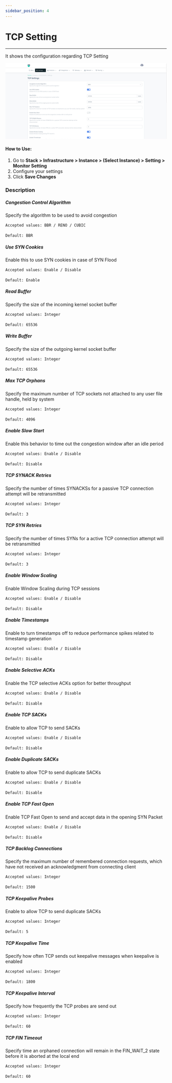 ```yaml
---
sidebar_position: 4
---
```


# TCP Setting

---
It shows the configuration regarding TCP Setting

![Monitor](/img/platform/v8/docs/tcpset.png)  

#### How to Use:

1. Go to **Stack > Infrastructure > Instance > (Select Instance) > Setting > Monitor Setting**
2. Configure your settings
3. Click **Save Changes**

### Description

##### Congestion Control Algorithm

Specify the algorithm to be used to avoid congestion

    Accepted values: BBR / RENO / CUBIC

    Default: BBR

##### Use SYN Cookies

Enable this to use SYN cookies in case of SYN Flood

    Accepted values: Enable / Disable

    Default: Enable

##### Read Buffer

Specify the size of the incoming kernel socket buffer

    Accepted values: Integer

    Default: 65536

##### Write Buffer

Specify the size of the outgoing kernel socket buffer

    Accepted values: Integer

    Default: 65536

##### Max TCP Orphans

Specify the maximum number of TCP sockets not attached to any user file handle, held by system

    Accepted values: Integer

    Default: 4096

##### Enable Slow Start

Enable this behavior to time out the congestion window after an idle period

    Accepted values: Enable / Disable

    Default: Disable

##### TCP SYNACK Retries

Specify the number of times SYNACKSs for a passive TCP connection attempt will be retransmitted

    Accepted values: Integer

    Default: 3

##### TCP SYN Retries

Specify the number of times SYNs for a active TCP connection attempt will be retransmitted

    Accepted values: Integer

    Default: 3

##### Enable Window Scaling

Enable Window Scaling during TCP sessions

    Accepted values: Enable / Disable

    Default: Disable

##### Enable Timestamps

Enable to turn timestamps off to reduce performance spikes related to timestamp generation

    Accepted values: Enable / Disable

    Default: Disable

##### Enable Selective ACKs

Enable the TCP selective ACKs option for better throughput

    Accepted values: Enable / Disable

    Default: Disable

##### Enable TCP SACKs

Enable to allow TCP to send SACKs

    Accepted values: Enable / Disable

    Default: Disable

##### Enable Duplicate SACKs

Enable to allow TCP to send duplicate SACKs

    Accepted values: Enable / Disable

    Default: Disable

##### Enable TCP Fast Open

Enable TCP Fast Open to send and accept data in the opening SYN Packet

    Accepted values: Enable / Disable

    Default: Disable

##### TCP Backlog Connections

Specify the maximum number of remembered connection requests, which have not received an acknowledgment from connecting client

    Accepted values: Integer

    Default: 1500

##### TCP Keepalive Probes

Enable to allow TCP to send duplicate SACKs

    Accepted values: Integer

    Default: 5

##### TCP Keepalive Time

Specify how often TCP sends out keepalive messages when keepalive is enabled

    Accepted values: Integer

    Default: 1800

##### TCP Keepalive Interval

Specify how frequently the TCP probes are send out

    Accepted values: Integer

    Default: 60

##### TCP FIN Timeout

Specify time an orphaned connection will remain in the FIN_WAIT_2 state before it is aborted at the local end

    Accepted values: Integer

    Default: 60



